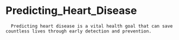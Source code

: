 # Predicting_Heart_Disease
      Predicting heart disease is a vital health goal that can save countless lives through early detection and prevention.
